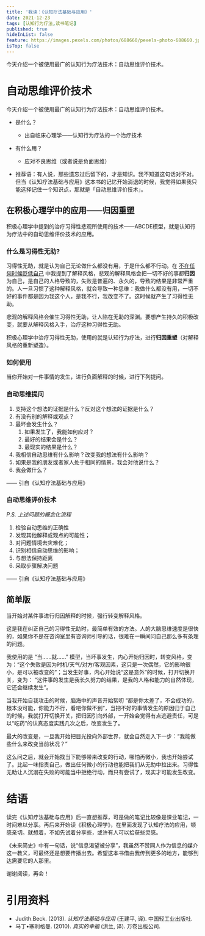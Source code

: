 ```yaml
---
title: '我读：《认知疗法基础与应用》'
date: 2021-12-23
tags: [认知行为疗法,读书笔记]
published: true
hideInList: false
feature: https://images.pexels.com/photos/688660/pexels-photo-688660.jpeg
isTop: false
---
```

今天介绍一个被使用最广的认知行为疗法技术：自动思维评价技术。

<!--more-->


# 自动思维评价技术

今天介绍一个被使用最广的认知行为疗法技术：自动思维评价技术。

- 是什么？
	- 出自临床心理学——认知行为疗法的一个治疗技术
- 有什么用？
	- 应对不良思维（或者说是负面思维）

- 推荐语：有人说，那些遗忘过后留下的，才是知识。我不知道这句话对不对。但当《认知疗法基础与应用》这本书的记忆开始消退的时候，我觉得如果我只能选择记住一个知识点，那就是「自动思维评价技术」。



## 在积极心理学中的应用——归因重塑


积极心理学中提到的治疗习得性悲观所使用的技术——ABCDE模型，就是认知行为疗法中的自动思维评价技术的应用。

### 什么是习得性无助?

习得性无助，就是认为自己无论做什么都没有用，于是什么都不行动。在 [不在任何时候贬低自己](http://www.lillianwho.com/post/Don-t-belittle-yourself/) 中我提到了解释风格，悲观的解释风格会把一切不好的事都**归因**为自己，是自己的人格导致的，失败是普遍的、永久的，导致的结果是非常严重的。人一旦习惯了这种解释风格，就会导致一种思维：我做什么都没有用，一切不好的事件都是因为我这个人，是我不行，我改变不了。这时候就产生了习得性无助。

悲观的解释风格会催生习得性无助，让人陷在无助的深渊。要想产生持久的积极改变，就要从解释风格入手，治疗这种习得性无助。

积极心理学中治疗习得性无助，使用的就是认知行为疗法，进行**归因重塑**（对解释风格的重新塑造）。



### 如何使用

当你开始对一件事情的发生，进行负面解释的时候，进行下列提问。

### 自动思维提问

1. 支持这个想法的证据是什么？反对这个想法的证据是什么？
2. 有没有别的解释或观点？
3. 最坏会发生什么？
	1. 如果发生了，我能如何应对？
	2. 最好的结果会是什么？
	3. 最现实的结果是什么？
4. 我相信自动思维有什么影响？改变我的想法有什么影响？
5. 如果是我的朋友或者家人处于相同的情景，我会对他说什么？
6. 我会做什么？

—— 引自《认知疗法基础与应用》


### 自动思维评价技术

*P.S. 上述问题的概念化流程*

1. 检验自动思维的正确性
2. 发现其他解释或观点的可能性；
3. 对问题情境去灾难化；
4. 识别相信自动思维的影响；
5. 与想法保持距离
6. 采取步骤解决问题

—— 引自《认知疗法基础与应用》

## 简单版

当开始对某件事进行归因解释的时候，强行转变解释风格。

这是我在纠正自己的习得性无助时，最简单有效的方法。人的大脑思维速度是很快的，如果你不是在咨询室里有咨询师引导的话，很难在一瞬间问自己那么多有条理的问题。

我使用的是 “当......就......” 模型，当坏事发生，内心开始归因时，转变风格，变为：“这个失败是因为时机/天气/对方/客观因素，这只是一次偶然，它的影响很小，是可以被改变的”；当发生好事，内心开始说“这是意外”的时候，打开切换开关，变为：  “这件事的发生是我长久努力的结果，是我的人格和能力的自然体现，它还会继续发生”。

当我开始自我攻击的时候，脑海中的声音开始絮叨 “都是你太差了，不会成功的，根本没可能，你能力不行，看吧你做不到”，当把不好的事情发生的原因归于自己的时候，我就打开切换开关，把归因引向外部，一开始会觉得有点逃避责任，可是以“吃药”的认真态度实践几次之后，改变发生了。


最大的改变是，一旦我开始把目光投向外部世界，就会自然走入下一步：“我能做些什么来改变当前状况？”

这么问之后，就会开始找当下能够带来改变的行动，哪怕再微小，我也开始尝试了。比起一味指责自己，做出任何微小的行动也能把我们从无助中拉出来。习得性无助让人沉溺在失败的可能当中拒绝行动，而只有尝试了，现实才可能发生改变。

# 结语

读完《认知疗法基础与应用》后一直想推荐，可是做的笔记比较像是课业笔记，一时间难以分享。再后来开始读《积极心理学》，在里面发现了认知疗法的应用，顿感亲切。就想着，不如先试着分享些，或许有人可以拾获些灵感。

《未来简史》中有一句话，说“信息渴望被分享”，我虽然不赞同人作为信息的媒介这一教义，可最终还是想要传播出去。希望这本书借由我传到更多的地方，能够到达需要它的人那里。

谢谢阅读，再会！
 
# 引用资料

- Judith.Beck. (2013). _认知疗法基础与应用_ (王建平, 译). 中国轻工业出版社. 
- 马丁•塞利格曼. (2010). _真实的幸福_ (洪兰, 译). 万卷出版公司. 
